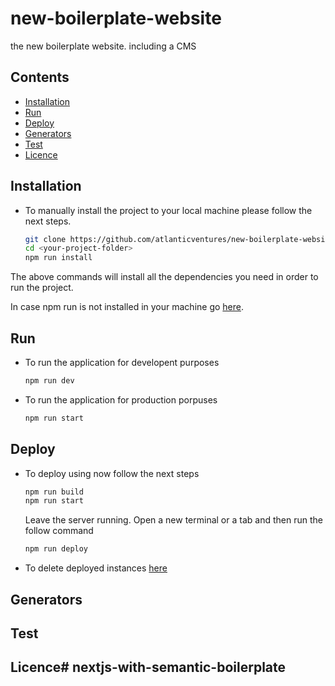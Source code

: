 # new-boilerplate-website 
the new boilerplate website. including a CMS  

## Contents

- [Installation](#installation)
- [Run](#run)
- [Deploy](#deploy)
- [Generators](#generators)
- [Test](#test)
- [Licence](#licence)

## Installation
* To manually install the project to your local machine please follow the next steps.
    ``` sh
    git clone https://github.com/atlanticventures/new-boilerplate-website.git <your-project-folder> 
    cd <your-project-folder> 
    npm run install
    ```
The above commands will install all the dependencies you need in order to run the project.

In case npm run is not installed in your machine go [here](https://yarnpkg.com/lang/en/docs/install/).

## Run
* To run the application for developent purposes 
    ``` sh
    npm run dev
    ```
* To run the application for production porpuses 
    ``` sh
    npm run start
    ```
## Deploy 
* To deploy using now follow the next steps

    ``` sh
    npm run build  
    npm run start
    ```
    Leave the server running.
    Open a new terminal or a tab and then run the follow command
    
    ``` sh
    npm run deploy
    ```
* To delete deployed instances [here](https://zeit.co/blog/now-rm-is-here-and-more)

## Generators

## Test 

## Licence# nextjs-with-semantic-boilerplate
